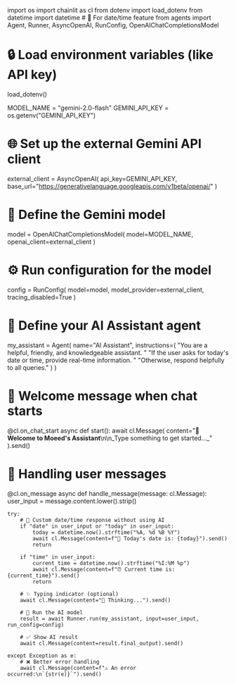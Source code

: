 import os
import chainlit as cl
from dotenv import load_dotenv
from datetime import datetime  # 📅 For date/time feature
from agents import Agent, Runner, AsyncOpenAI, RunConfig, OpenAIChatCompletionsModel


# 🔒 Load environment variables (like API key)
load_dotenv()

MODEL_NAME = "gemini-2.0-flash"
GEMINI_API_KEY = os.getenv("GEMINI_API_KEY")

# 🌐 Set up the external Gemini API client
external_client = AsyncOpenAI(
    api_key=GEMINI_API_KEY,
    base_url="https://generativelanguage.googleapis.com/v1beta/openai/"
)

# 🤖 Define the Gemini model
model = OpenAIChatCompletionsModel(
    model=MODEL_NAME,
    openai_client=external_client
)

# ⚙️ Run configuration for the model
config = RunConfig(
    model=model,
    model_provider=external_client,
    tracing_disabled=True
)

# 🧠 Define your AI Assistant agent
my_assistant = Agent(
    name="AI Assistant",
    instructions=(
        "You are a helpful, friendly, and knowledgeable assistant. "
        "If the user asks for today's date or time, provide real-time information. "
        "Otherwise, respond helpfully to all queries."
    )
)

# 👋 Welcome message when chat starts
@cl.on_chat_start
async def start():
    await cl.Message(
    content="🎉 **Welcome to Moeed's Assistant**\n\n_Type something to get started..._"
).send()


# 💬 Handling user messages
@cl.on_message
async def handle_message(message: cl.Message):
    user_input = message.content.lower().strip()

    try:
        # 🎯 Custom date/time response without using AI
        if "date" in user_input or "today" in user_input:
            today = datetime.now().strftime("%A, %d %B %Y")
            await cl.Message(content=f"📅 Today's date is: {today}").send()
            return

        if "time" in user_input:
            current_time = datetime.now().strftime("%I:%M %p")
            await cl.Message(content=f"⏰ Current time is: {current_time}").send()
            return

        # ✨ Typing indicator (optional)
        await cl.Message(content="🤖 Thinking...").send()

        # 🤖 Run the AI model
        result = await Runner.run(my_assistant, input=user_input, run_config=config)

        # ✅ Show AI result
        await cl.Message(content=result.final_output).send()

    except Exception as e:
        # ❌ Better error handling
        await cl.Message(content=f"⚠️ An error occurred:\n`{str(e)}`").send()
